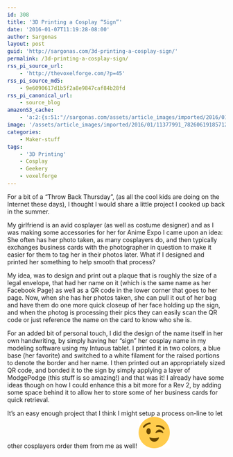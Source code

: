 ```yaml
---
id: 308
title: '3D Printing a Cosplay “Sign”'
date: '2016-01-07T11:19:28-08:00'
author: Sargonas
layout: post
guid: 'http://sargonas.com/3d-printing-a-cosplay-sign/'
permalink: /3d-printing-a-cosplay-sign/
rss_pi_source_url:
    - 'http://thevoxelforge.com/?p=45'
rss_pi_source_md5:
    - 9e6090617d1b5f2a8e9847caf84b28fd
rss_pi_canonical_url:
    - source_blog
amazonS3_cache:
    - 'a:2:{s:51:"//sargonas.com/assets/article_images/imported/2016/01/1f609.png";a:2:{s:2:"id";s:3:"307";s:11:"source_type";s:13:"media-library";}s:91:"//sargonas-net.s3.us-west-2.amazonaws.com/sargonas.com/assets/article_images/imported/2016/01/1f609.png";a:2:{s:2:"id";s:3:"307";s:11:"source_type";s:13:"media-library";}}'
image: '/assets/article_images/imported/2016/01/11377991_782606191857127_17291080_n.jpg'
categories:
    - Maker-stuff
tags:
    - '3D Printing'
    - Cosplay
    - Geekery
    - voxelforge
---
```


For a bit of a “Throw Back Thursday”, (as all the cool kids are doing on the Internet these days), I thought I would share a little project I cooked up back in the summer.

My girlfriend is an avid cosplayer (as well as costume designer) and as I was making some accessories for her for Anime Expo I came upon an idea: She often has her photo taken, as many cosplayers do, and then typically exchanges business cards with the photographer in question to make it easier for them to tag her in their photos later. What if I designed and printed her something to help smooth that process?

My idea, was to design and print out a plaque that is roughly the size of a legal envelope, that had her name on it (which is the same name as her Facebook Page) as well as a QR code in the lower corner that goes to her page. Now, when she has her photos taken, she can pull it out of her bag and have them do one more quick closeup of her face holding up the sign, and when the photog is processing their pics they can easily scan the QR code or just reference the name on the card to know who she is.

For an added bit of personal touch, I did the design of the name itself in her own handwriting, by simply having her “sign” her cosplay name in my modeling software using my Intuous tablet. I printed it in two colors, a blue base (her favorite) and switched to a white filament for the raised portions to denote the border and her name. I then printed out an appropriately sized QR code, and bonded it to the sign by simply applying a layer of ModgePodge (this stuff is so amazing!) and that was it! I already have some ideas though on how I could enhance this a bit more for a Rev 2, by adding some space behind it to allow her to store some of her business cards for quick retrieval.

It’s an easy enough project that I think I might setup a process on-line to let other cosplayers order them from me as well! ![😉](/assets/article_images/imported/2016/01/1f609.png)